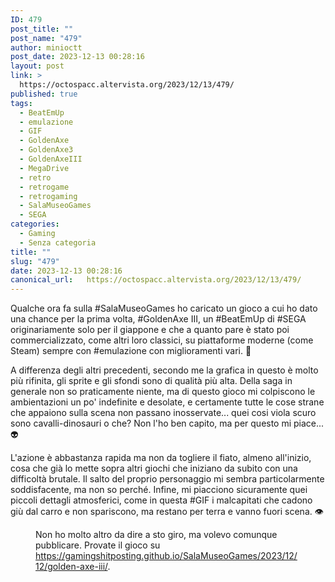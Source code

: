 ```yaml
---
ID: 479
post_title: ""
post_name: "479"
author: minioctt
post_date: 2023-12-13 00:28:16
layout: post
link: >
  https://octospacc.altervista.org/2023/12/13/479/
published: true
tags:
  - BeatEmUp
  - emulazione
  - GIF
  - GoldenAxe
  - GoldenAxe3
  - GoldenAxeIII
  - MegaDrive
  - retro
  - retrogame
  - retrogaming
  - SalaMuseoGames
  - SEGA
categories:
  - Gaming
  - Senza categoria
title: ""
slug: "479"
date: 2023-12-13 00:28:16
canonical_url:   https://octospacc.altervista.org/2023/12/13/479/
---
```

<!-- wp:paragraph -->
<p markdown="1">Qualche ora fa sulla #SalaMuseoGames ho caricato un gioco a cui ho dato una chance per la prima volta, #GoldenAxe III, un #BeatEmUp di #SEGA originariamente solo per il giappone e che a quanto pare è stato poi commercializzato, come altri loro classici, su piattaforme moderne (come Steam) sempre con #emulazione con miglioramenti vari. 👊️</p>
<!-- /wp:paragraph -->

<!-- wp:paragraph -->
<p markdown="1">A differenza degli altri precedenti, secondo me la grafica in questo è molto più rifinita, gli sprite e gli sfondi sono di qualità più alta. Della saga in generale non so praticamente niente, ma di questo gioco mi colpiscono le ambientazioni un po' indefinite e desolate, e certamente tutte le cose strane che appaiono sulla scena non passano inosservate... quei cosi viola scuro sono cavalli-dinosauri o che? Non l'ho ben capito, ma per questo mi piace... 👽️</p>
<!-- /wp:paragraph -->

<!-- wp:paragraph -->
<p markdown="1">L'azione è abbastanza rapida ma non da togliere il fiato, almeno all'inizio, cosa che già lo mette sopra altri giochi che iniziano da subito con una difficoltà brutale. Il salto del proprio personaggio mi sembra particolarmente soddisfacente, ma non so perché. Infine, mi piacciono sicuramente quei piccoli dettagli atmosferici, come in questa #GIF i malcapitati che cadono giù dal carro e non spariscono, ma restano per terra e vanno fuori scena. 👁️</p>
<!-- /wp:paragraph -->

<!-- wp:paragraph -->
<p markdown="1"></p>
<!-- /wp:paragraph -->

<!-- wp:image {"id":480,"sizeSlug":"full","linkDestination":"none","className":"large-pixelated"} -->
<figure class="wp-block-image size-full large-pixelated"><img src="https://octospacc.github.io/microblog-mirror/assets/uploads/2023/12/GOLDENAXEIII-GM-00004093-00-11-12-2023.gif" alt="" class="wp-image-480"/><figcaption class="wp-element-caption">Non ho molto altro da dire a sto giro, ma volevo comunque pubblicare. Provate il gioco su <a href="https://gamingshitposting.github.io/SalaMuseoGames/2023/12/12/golden-axe-iii/">https://gamingshitposting.github.io/SalaMuseoGames/2023/12/12/golden-axe-iii/</a>.</figcaption></figure>
<!-- /wp:image -->
